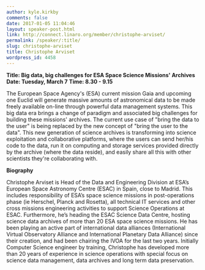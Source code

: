 ```yaml
---
author: kyle.kirkby
comments: false
date: 2017-01-05 11:04:46
layout: speaker-post.html
link: http://connect.linaro.org/member/christophe-arviset/
permalink: /speaker/:title/
slug: christophe-arviset
title: Christophe Arviset
wordpress_id: 4458
---
```


**Title: Big data, big challenges for ESA Space Science Missions' Archives**
**Date: Tuesday, March 7**
**Time: 8.30 - 9.15**



The European Space Agency's (ESA) current mission Gaia and upcoming one Euclid will generate massive amounts of astronomical data to be made freely available on-line through powerful data management systems. This big data era brings a change of paradigm and associated big challenges for building these missions' archives. The current use case of "bring the data to the user" is being replaced by the new concept of "bring the user to the data". This new generation of science archives is transforming into science exploitation and collaborative platforms, where the users can send her/his code to the data, run it on computing and storage services provided directly by the archive (where the data reside), and easily share all this with other scientists they're collaborating with.



**Biography**

Christophe Arviset is Head of the Data and Engineering Division at ESA’s European Space Astronomy Centre (ESAC) in Spain, close to Madrid. This includes responsibility of ESA’s space science missions in post-operations phase (ie Herschel, Planck and Rosetta), all technical IT services and other cross missions engineering activities to support Science Operations at ESAC. Furthermore, he’s heading the ESAC Science Data Centre, hosting science data archives of more than 20 ESA space science missions. He has been playing an active part of international data alliances (International Virtual Observatory Alliance and International Planetary Data Alliance) since their creation, and had been chairing the IVOA for the last two years. Initially Computer Science engineer by training, Christophe has developed more than 20 years of experience in science operations with special focus on science data management, data archives and long term data preservation.